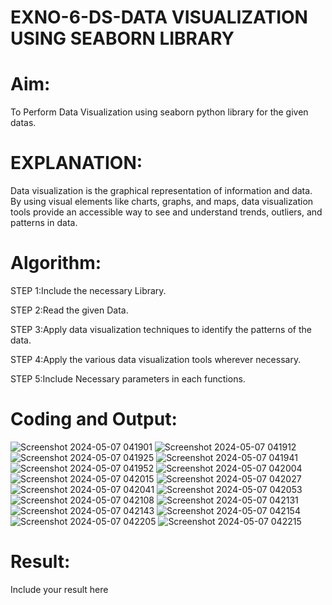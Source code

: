 # EXNO-6-DS-DATA VISUALIZATION USING SEABORN LIBRARY

# Aim:
  To Perform Data Visualization using seaborn python library for the given datas.

# EXPLANATION:
Data visualization is the graphical representation of information and data. By using visual elements like charts, graphs, and maps, data visualization tools provide an accessible way to see and understand trends, outliers, and patterns in data.

# Algorithm:
STEP 1:Include the necessary Library.

STEP 2:Read the given Data.

STEP 3:Apply data visualization techniques to identify the patterns of the data.

STEP 4:Apply the various data visualization tools wherever necessary.

STEP 5:Include Necessary parameters in each functions.

# Coding and Output:
 ![Screenshot 2024-05-07 041901](https://github.com/sravanipopuri2006/EXNO-6-DS/assets/139778301/34979980-54c9-4db5-8957-c36d7e90a6f5)
![Screenshot 2024-05-07 041912](https://github.com/sravanipopuri2006/EXNO-6-DS/assets/139778301/83738078-ab7f-4646-8d28-160182a22280)
![Screenshot 2024-05-07 041925](https://github.com/sravanipopuri2006/EXNO-6-DS/assets/139778301/71e57703-bc5e-4080-8088-236c9288631d)
![Screenshot 2024-05-07 041941](https://github.com/sravanipopuri2006/EXNO-6-DS/assets/139778301/477bf9c3-2d2a-4ffc-837b-a267035f89d3)
![Screenshot 2024-05-07 041952](https://github.com/sravanipopuri2006/EXNO-6-DS/assets/139778301/167601f3-3a6c-4dbe-960e-a8dea4b7e895)
![Screenshot 2024-05-07 042004](https://github.com/sravanipopuri2006/EXNO-6-DS/assets/139778301/dcac5245-c22d-4e3a-b638-a02f0ba336c4)
![Screenshot 2024-05-07 042015](https://github.com/sravanipopuri2006/EXNO-6-DS/assets/139778301/7e2f7e60-1f57-4ae3-95e8-5d2630cf5ebb)
![Screenshot 2024-05-07 042027](https://github.com/sravanipopuri2006/EXNO-6-DS/assets/139778301/b09b7ac1-414e-4b1b-86a0-d19862323707)
![Screenshot 2024-05-07 042041](https://github.com/sravanipopuri2006/EXNO-6-DS/assets/139778301/01e51593-20d4-4c9f-b41d-72c39fb2224e)
![Screenshot 2024-05-07 042053](https://github.com/sravanipopuri2006/EXNO-6-DS/assets/139778301/edb71478-3de4-4b7e-b5a9-ce2d87d345b2)
![Screenshot 2024-05-07 042108](https://github.com/sravanipopuri2006/EXNO-6-DS/assets/139778301/1af75c4f-59c2-4bcf-8a95-07ec8c451919)
![Screenshot 2024-05-07 042131](https://github.com/sravanipopuri2006/EXNO-6-DS/assets/139778301/3ee45f10-49fe-4b0e-82c6-0c0e92e8a266)
![Screenshot 2024-05-07 042143](https://github.com/sravanipopuri2006/EXNO-6-DS/assets/139778301/ba42a6d1-7ad6-4d9d-93e2-ef42f07bc78a)
![Screenshot 2024-05-07 042154](https://github.com/sravanipopuri2006/EXNO-6-DS/assets/139778301/1c1e6950-3e3b-4202-8e44-b2d433e2e23e)
![Screenshot 2024-05-07 042205](https://github.com/sravanipopuri2006/EXNO-6-DS/assets/139778301/2cb38c84-c757-4ae2-89c2-88e6e70d3fbe)
![Screenshot 2024-05-07 042215](https://github.com/sravanipopuri2006/EXNO-6-DS/assets/139778301/894844e3-a5fe-4ae5-a135-8ddd54a1dc78)



# Result:
 Include your result here

